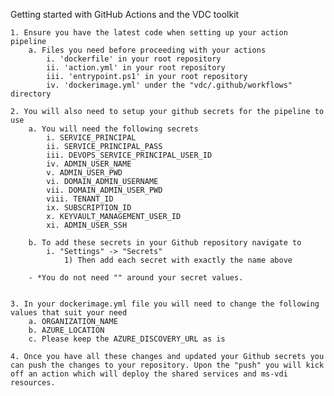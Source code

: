 Getting started with GitHub Actions and the VDC toolkit

	1. Ensure you have the latest code when setting up your action pipeline
		a. Files you need before proceeding with your actions
			i. 'dockerfile' in your root repository
			ii. 'action.yml' in your root repository
			iii. 'entrypoint.ps1' in your root repository 
			iv. 'dockerimage.yml' under the "vdc/.github/workflows" directory
	
	2. You will also need to setup your github secrets for the pipeline to use
		a. You will need the following secrets
			i. SERVICE_PRINCIPAL
			ii. SERVICE_PRINCIPAL_PASS
			iii. DEVOPS_SERVICE_PRINCIPAL_USER_ID
			iv. ADMIN_USER_NAME
			v. ADMIN_USER_PWD
			vi. DOMAIN_ADMIN_USERNAME
			vii. DOMAIN_ADMIN_USER_PWD
			viii. TENANT_ID 
			ix. SUBSCRIPTION_ID
			x. KEYVAULT_MANAGEMENT_USER_ID
			xi. ADMIN_USER_SSH 
			
		b. To add these secrets in your Github repository navigate to 
			i. "Settings" -> "Secrets"
				1) Then add each secret with exactly the name above			
			
		- *You do not need "" around your secret values. 
	
	
	3. In your dockerimage.yml file you will need to change the following values that suit your need
		a. ORGANIZATION_NAME
		b. AZURE_LOCATION
		c. Please keep the AZURE_DISCOVERY_URL as is

	4. Once you have all these changes and updated your Github secrets you can push the changes to your repository. Upon the "push" you will kick off an action which will deploy the shared services and ms-vdi resources. 
